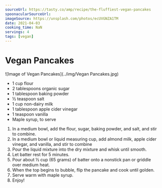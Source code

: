```yaml
---
sourceUrl: https://tasty.co/amp/recipe/the-fluffiest-vegan-pancakes
spoonacularSourceUrl: 
imageSource: https://unsplash.com/photos/ecUVGNZA1TM
date: 2021-04-03
cooking_time: NaN
servings: 4
tags: [vegan]
---
```

# Vegan Pancakes

![Image of Vegan Pancakes](../img/Vegan Pancakes.jpg)


- 1 cup flour
- 2 tablespoons organic sugar
- 1 tablespoon baking powder
- ½ teaspoon salt
- 1 cup non-dairy milk
- 1 tablespoon apple cider vinegar
- 1 teaspoon vanilla
- Maple syrup, to serve


1. In a medium bowl, add the flour, sugar, baking powder, and salt, and stir to combine.
2. In a medium bowl or liquid measuring cup, add almond milk, apple cider vinegar, and vanilla, and stir to combine
3. Pour the liquid mixture into the dry mixture and whisk until smooth.
4. Let batter rest for 5 minutes.
5. Pour about ½ cup (65 grams) of batter onto a nonstick pan or griddle over medium heat.
6. When the top begins to bubble, flip the pancake and cook until golden.
7. Serve warm with maple syrup.
8. Enjoy!
